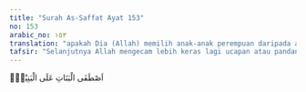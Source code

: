 ```yaml
---
title: "Surah As-Saffat Ayat 153"
no: 153
arabic_no: ١٥٣
translation: "apakah Dia (Allah) memilih anak-anak perempuan daripada anak-anak laki-laki?"
tafsir: "Selanjutnya Allah mengecam lebih keras lagi ucapan atau pandangan mereka bahwa Allah punya anak itu. Allah menegaskan bahwa pandangan mereka itu hanyalah suatu kebohongan besar yang direkayasa. Karena rekayasa seperti itu maka Allah mencap mereka sebagai pembohong-pembohong besar. Untuk mempertegas kecaman terhadap kebohongan mereka itu, Allah bertanya, \"Apakah Ia memilih anak perempuan daripada anak laki-laki?\" Maksudnya: anak perempuan rendah dalam pandangan mereka, dan anak laki-laki mulia, lalu apakah Allah akan memilih anak perempuan dan untuk mereka anak laki-laki? Bila demikian keadaannya berarti Allah bodoh dan mereka pintar. Pandangan itulah yang dikecam Allah, karena Allah tidak mungkin beranak dan tidak memerlukan anak, dan tidak boleh dilecehkan dengan pandangan seperti itu, bahwa untuk Allah cukup anak perempuan sedangkan untuk mereka anak laki-laki. Mereka harus mempertanggungjawabkan dosa besar karena pandangan yang keliru itu dan dosa orang-orang yang mengikutinya. Firman Allah:\n\nMaka apakah pantas Tuhan memilihkan anak laki-laki untukmu dan Dia mengambil anak perempuan dari malaikat? Sungguh, kamu benar-benar mengucapkan kata yang besar (dosanya). (al-Isra'/17: 40)"
---
```

اَصْطَفَى الْبَنَاتِ عَلَى الْبَنِيْنَۗ 